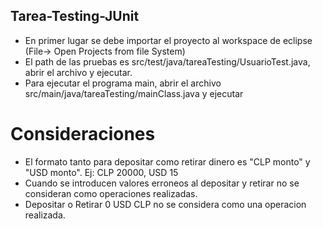 ## Tarea-Testing-JUnit
- En primer lugar se debe importar el proyecto al workspace de eclipse (File-> Open Projects from file System)
- El path de las pruebas es src/test/java/tareaTesting/UsuarioTest.java, abrir el archivo y ejecutar.
- Para ejecutar el programa main, abrir el archivo src/main/java/tareaTesting/mainClass.java y ejecutar

# Consideraciones

- El formato tanto para depositar como retirar dinero es "CLP monto" y "USD monto". Ej: CLP 20000, USD 15
- Cuando se introducen valores erroneos al depositar y retirar no se consideran como operaciones realizadas.
- Depositar o Retirar 0 USD CLP no se considera como una operacion realizada.
